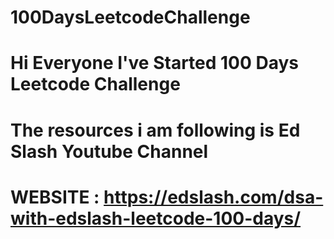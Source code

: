 # 100DaysLeetcodeChallenge
# Hi Everyone I've Started 100 Days Leetcode Challenge
# The resources i am following is Ed Slash Youtube Channel
# WEBSITE : https://edslash.com/dsa-with-edslash-leetcode-100-days/
